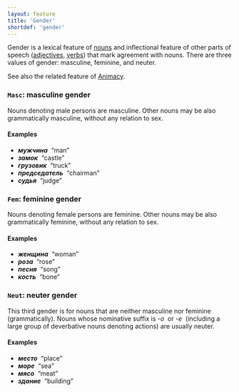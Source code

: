 ```yaml
---
layout: feature
title: 'Gender'
shortdef: 'gender'
---
```


Gender is a lexical feature of [nouns](ru-pos/NOUN) and inflectional feature
of other parts of speech ([adjectives](ru-pos/ADJ), [verbs](ru-pos/VERB)) that mark agreement with
nouns. There are three values of gender: masculine, feminine, and neuter.

See also the related feature of [Animacy]().

### <a name="Masc">`Masc`</a>: masculine gender

Nouns denoting male persons are masculine. Other nouns may be also
grammatically masculine, without any relation to sex.

#### Examples

* _<b>мужчина</b>&nbsp;_ “man”
* _<b>замок</b>&nbsp;_ “castle”
* _<b>грузовик</b>&nbsp;_ “truck”
* _<b>председатель</b>&nbsp;_ “chairman”
* _<b>судья</b>&nbsp;_ “judge”

### <a name="Fem">`Fem`</a>: feminine gender

Nouns denoting female persons are feminine. Other nouns may be also
grammatically feminine, without any relation to sex.

#### Examples

* _<b>женщина</b>&nbsp;_ “woman”
* _<b>роза</b>&nbsp;_ “rose”
* _<b>песня</b>&nbsp;_ “song”
* _<b>кость</b>&nbsp;_ “bone”

### <a name="Neut">`Neut`</a>: neuter gender

This third gender is for nouns that are neither
masculine nor feminine (grammatically).
Nouns whose nominative suffix is _-о&nbsp;_ or _-е&nbsp;_
(including a large group of deverbative nouns denoting actions)
are usually neuter.

#### Examples

* _<b>место</b>&nbsp;_ “place”
* _<b>море</b>&nbsp;_ “sea”
* _<b>мясо</b>&nbsp;_ “meat”
* _<b>здание</b>&nbsp;_ “building”
<!-- Interlanguage links updated Čt lis 12 09:43:02 CET 2020 -->
